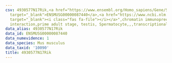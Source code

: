 ```yaml
---
csv: 4930577N17Rik,<a href="https://www.ensembl.org/Homo_sapiens/Gene/Summary?db=core;g=ENSMUSG00000087440"
  target="_blank">ENSMUSG00000087440</a>,<a href="https://www.ncbi.nlm.nih.gov/pubmed/25450459"
  target="_blank"><i class="fas fa-file"></i></a>",chromatin immunoprecipitation assay,direct
  interaction,prime adult stage, testis, Spermatocyte,,,transcriptional regulation,
data_alias: 4930577N17Rik
data_id: ENSMUSG00000087440
data_numevidence: 1
data_species: Mus musculus
data_taxid: '10090'
title: 4930577N17Rik
---
```

